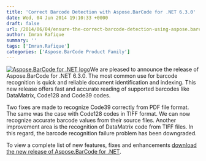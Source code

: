 ```yaml
---
title: 'Correct Barcode Detection with Aspose.BarCode for .NET 6.3.0'
date: Wed, 04 Jun 2014 19:10:33 +0000
draft: false
url: /2014/06/04/ensure-the-correct-barcode-detection-using-aspose.barcode-for-.net-6.3.0/
author: Imran Rafique
summary: ''
tags: ['Imran.Rafique']
categories: ['Aspose.BarCode Product Family']
---
```


[![][1]](https://blog.aspose.com/wp-content/uploads/sites/2/2013/07/aspose-Barcode-for-net_100.png)We are pleased to announce the release of Aspose.BarCode for .NET 6.3.0. The most common use for barcode recognition is quick and reliable document identification and indexing. This new release offers fast and accurate reading of supported barcodes like DataMatrix, Code128 and Code39 codes.

Two fixes are made to recognize Code39 correctly from PDF file format. The same was the case with Code128 codes in TIFF format. We can now recognize accurate barcode values from their source files. Another improvement area is the recognition of DataMatrix code from TIFF files. In this regard, the barcode recognition failure problem has been downgraded.

To view a complete list of new features, fixes and enhancements [download the new release of Aspose.BarCode for .NET][2].




[1]: https://blog.aspose.com/wp-content/uploads/sites/2/2013/07/aspose-Barcode-for-net_100.png "Aspose.BarCode for .NET logo"
[2]: http://www.aspose.com/community/files/51/.net-components/aspose.barcode-for-.net/default.aspx




